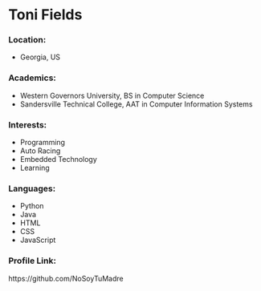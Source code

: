 <h1>Toni Fields</h1>
<h3>Location:</h3>
<ul>
<li>Georgia, US
</ul>
<h3>Academics:</h3>
<ul>
<li>Western Governors University, BS in Computer Science
<li>Sandersville Technical College, AAT in Computer Information Systems
</ul>
<h3>Interests:</h3>
<ul>
<li>Programming
<li>Auto Racing
<li>Embedded Technology
<li>Learning
</ul>
<h3>Languages:</h3>
<ul>
<li>Python
<li>Java
<li>HTML
<li>CSS
<li>JavaScript
</ul>
<h3>Profile Link:</h3>
https://github.com/NoSoyTuMadre
